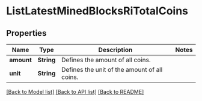 # ListLatestMinedBlocksRiTotalCoins

## Properties

Name | Type | Description | Notes
------------ | ------------- | ------------- | -------------
**amount** | **String** | Defines the amount of all coins. | 
**unit** | **String** | Defines the unit of the amount of all coins. | 

[[Back to Model list]](../README.md#documentation-for-models) [[Back to API list]](../README.md#documentation-for-api-endpoints) [[Back to README]](../README.md)


